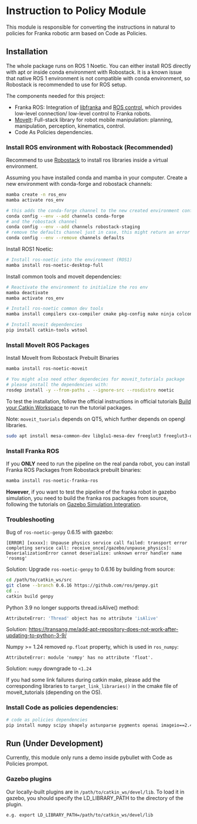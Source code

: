 # Instruction to Policy Module

This module is responsible for converting the instructions in natural to policies for Franka robotic arm based on Code as Policies. 

## Installation

The whole package runs on ROS 1 Noetic. You can either install ROS directly with apt or inside conda environment with Robostack. It is a known issue that native ROS 1 environment is not compatible with conda environment, so Robostack is recommended to use for ROS setup.

The components needed for this project:
- Franka ROS: Integration of [libfranka](https://frankaemika.github.io/docs/libfranka.html) and [ROS control](https://wiki.ros.org/ros_control), which provides low-level connection/ low-level control to Franka robots.
- [MoveIt](https://ros-planning.github.io/moveit_tutorials/doc/getting_started/getting_started.html): Full-stack library for robot mobile manipulation: planning, manipulation, perception, kinematics, control. 
- Code As Policies dependencies.


### Install ROS environment with Robostack (Recommended)

Recommend to use [Robostack](https://robostack.github.io/GettingStarted.html) to install ros libraries inside a virtual environment.

Assuming you have installed conda and mamba in your computer. Create a new environment with conda-forge and robostack channels:

```bash
mamba create -n ros_env
mamba activate ros_env

# this adds the conda-forge channel to the new created environment configuration 
conda config --env --add channels conda-forge
# and the robostack channel
conda config --env --add channels robostack-staging
# remove the defaults channel just in case, this might return an error if it is not in the list which is ok
conda config --env --remove channels defaults
```

Install ROS1 Noetic:
```bash
# Install ros-noetic into the environment (ROS1)
mamba install ros-noetic-desktop-full
```

Install common tools and moveit dependencies:
```bash
# Reactivate the environment to initialize the ros env
mamba deactivate
mamba activate ros_env

# Install ros-noetic common dev tools
mamba install compilers cxx-compiler cmake pkg-config make ninja colcon-common-extensions catkin_tools boost-cpp 

# Install moveit dependencies
pip install catkin-tools wstool 
```

### Install MoveIt ROS Packages

Install MoveIt from Robostack Prebuilt Binaries
```bash
mamba install ros-noetic-moveit 

# You might also need other dependecies for moveit_tutorials package
# please install the dependencies with: 
rosdep install -y --from-paths . --ignore-src --rosdistro noetic
```

To test the installation, follow the official instructions in official tutorials [Build your Catkin Workspace](https://ros-planning.github.io/moveit_tutorials/doc/getting_started/getting_started.html#create-a-catkin-workspace) to run the tutorial packages. 

Note: `moveit_tuorials` depends on QT5, which further depends on opengl libraries.
```bash
sudo apt install mesa-common-dev libglu1-mesa-dev freeglut3 freeglut3-dev 
```

### Install Franka ROS

If you **ONLY** need to run the pipeline on the real panda robot, you can install Franka ROS Packages from Robostack prebuilt binaries:
```bash 
mamba install ros-noetic-franka-ros
```
**However**, if you want to test the pipeline of the franka robot in gazebo simulation, you need to build the franka ros packages from source, following the tutorials on [Gazebo Simulation Integration](https://ros-planning.github.io/moveit_tutorials/doc/gazebo_simulation/gazebo_simulation.html?highlight=gazebo#gazebo-simulation-integration).




### Troubleshooting 

Bug of `ros-noetic-genpy` 0.6.15 with gazebo:

```
[ERROR] [xxxxx]: Unpause physics service call failed: transport error completing service call: receive_once[/gazebo/unpause_physics]: DeserializationError cannot deserialize: unknown error handler name 'rosmsg'
```
Solution: Upgrade `ros-noetic-genpy` to 0.6.16 by building from source:

```bash
cd /path/to/catkin_ws/src
git clone --branch 0.6.16 https://github.com/ros/genpy.git
cd ..
catkin build genpy
```

Python 3.9 no longer supports thread.isAlive() method:

```bash
AttributeError: 'Thread' object has no attribute 'isAlive'
```

Solution: https://transang.me/add-apt-repository-does-not-work-after-updating-to-python-3-9/

Numpy >= 1.24 removed `np.float` property, which is used in `ros_numpy`:
```
AttributeError: module 'numpy' has no attribute 'float'.
```
Solution: `numpy` downgrade to `<1.24`


If you had some link failures during catkin make, please add the corresponding libraries to `target_link_libraries()` in the cmake file of moveit_tutorials (depending on the OS). 

### Install Code as policies dependencies:
```bash
# code as policies dependencies
pip install numpy scipy shapely astunparse pygments openai imageio==2.4.1 imageio-ffmpeg pybullet moviepy
```

## Run (Under Development)
Currently, this module only runs a demo inside pybullet with Code as Policies prompot.


### Gazebo plugins
Our locally-built plugins are in `/path/to/catkin_ws/devel/lib`. To load it in gazebo, you should specify the LD_LIBRARY_PATH to the directory of the plugin. 

```bash
e.g. export LD_LIBRARY_PATH=/path/to/catkin_ws/devel/lib
```
